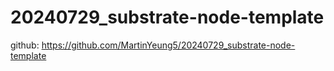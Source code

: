 # 20240729_substrate-node-template

github: https://github.com/MartinYeung5/20240729_substrate-node-template
